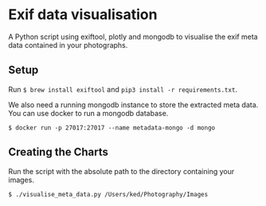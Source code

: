# Exif data visualisation

A Python script using exiftool, plotly and mongodb to visualise 
the exif meta data contained in your photographs.

## Setup
Run `$ brew install exiftool` and `pip3 install -r requirements.txt`.

We also need a running mongodb instance to store the extracted meta data. 
You can use docker to run a mongodb database.

```
$ docker run -p 27017:27017 --name metadata-mongo -d mongo
```

## Creating the Charts
Run the script with the absolute path to the directory containing your images.
```
$ ./visualise_meta_data.py /Users/ked/Photography/Images
```
